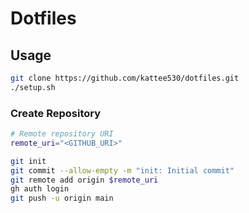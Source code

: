 # Dotfiles

## Usage

```bash
git clone https://github.com/kattee530/dotfiles.git
./setup.sh
```

### Create Repository

```bash
# Remote repository URI
remote_uri="<GITHUB_URI>"

git init
git commit --allow-empty -m "init: Initial commit"
git remote add origin $remote_uri
gh auth login
git push -u origin main
```
